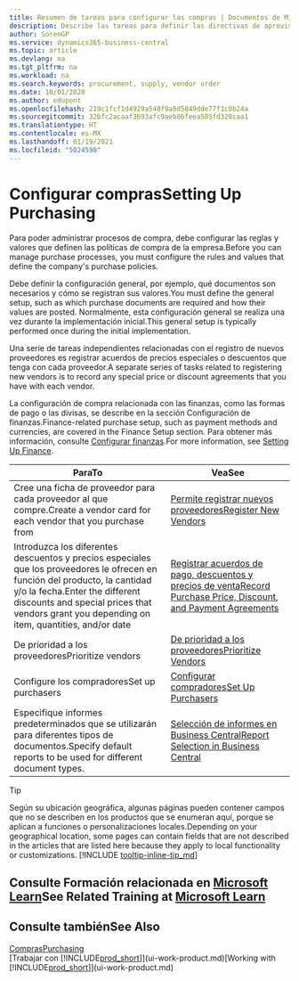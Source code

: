 ```yaml
---
title: Resumen de tareas para configurar las compras | Documentos de Microsoft
description: Describe las tareas para definir las directivas de aprovisionamiento de su empresa y configurar sus procesos de compra.
author: SorenGP
ms.service: dynamics365-business-central
ms.topic: article
ms.devlang: na
ms.tgt_pltfrm: na
ms.workload: na
ms.search.keywords: procurement, supply, vendor order
ms.date: 10/01/2020
ms.author: edupont
ms.openlocfilehash: 219c1fcf1d4929a548f9a8d5849dde77f1c0b24a
ms.sourcegitcommit: 32bfc2acaaf3693afc9aeb86feea505fd328caa1
ms.translationtype: HT
ms.contentlocale: es-MX
ms.lasthandoff: 01/19/2021
ms.locfileid: "5024598"
---
```

# <a name="setting-up-purchasing"></a><span data-ttu-id="751ab-103">Configurar compras</span><span class="sxs-lookup"><span data-stu-id="751ab-103">Setting Up Purchasing</span></span>
<span data-ttu-id="751ab-104">Para poder administrar procesos de compra, debe configurar las reglas y valores que definen las políticas de compra de la empresa.</span><span class="sxs-lookup"><span data-stu-id="751ab-104">Before you can manage purchase processes, you must configure the rules and values that define the company's purchase policies.</span></span>

<span data-ttu-id="751ab-105">Debe definir la configuración general, por ejemplo, qué documentos son necesarios y cómo se registran sus valores.</span><span class="sxs-lookup"><span data-stu-id="751ab-105">You must define the general setup, such as which purchase documents are required and how their values are posted.</span></span> <span data-ttu-id="751ab-106">Normalmente, esta configuración general se realiza una vez durante la implementación inicial.</span><span class="sxs-lookup"><span data-stu-id="751ab-106">This general setup is typically performed once during the initial implementation.</span></span>

<span data-ttu-id="751ab-107">Una serie de tareas independientes relacionadas con el registro de nuevos proveedores es registrar acuerdos de precios especiales o descuentos que tenga con cada proveedor.</span><span class="sxs-lookup"><span data-stu-id="751ab-107">A separate series of tasks related to registering new vendors is to record any special price or discount agreements that you have with each vendor.</span></span>

<span data-ttu-id="751ab-108">La configuración de compra relacionada con las finanzas, como las formas de pago o las divisas, se describe en la sección Configuración de finanzas.</span><span class="sxs-lookup"><span data-stu-id="751ab-108">Finance-related purchase setup, such as payment methods and currencies, are covered in the Finance Setup section.</span></span> <span data-ttu-id="751ab-109">Para obtener más información, consulte [Configurar finanzas](finance-setup-finance.md).</span><span class="sxs-lookup"><span data-stu-id="751ab-109">For more information, see [Setting Up Finance](finance-setup-finance.md).</span></span>

| <span data-ttu-id="751ab-110">Para</span><span class="sxs-lookup"><span data-stu-id="751ab-110">To</span></span> | <span data-ttu-id="751ab-111">Vea</span><span class="sxs-lookup"><span data-stu-id="751ab-111">See</span></span> |
| --- | --- |
| <span data-ttu-id="751ab-112">Cree una ficha de proveedor para cada proveedor al que compre.</span><span class="sxs-lookup"><span data-stu-id="751ab-112">Create a vendor card for each vendor that you purchase from</span></span>|[<span data-ttu-id="751ab-113">Permite registrar nuevos proveedores</span><span class="sxs-lookup"><span data-stu-id="751ab-113">Register New Vendors</span></span>](purchasing-how-register-new-vendors.md) |
| <span data-ttu-id="751ab-114">Introduzca los diferentes descuentos y precios especiales que los proveedores le ofrecen en función del producto, la cantidad y/o la fecha.</span><span class="sxs-lookup"><span data-stu-id="751ab-114">Enter the different discounts and special prices that vendors grant you depending on item, quantities, and/or date</span></span> |[<span data-ttu-id="751ab-115">Registrar acuerdos de pago, descuentos y precios de venta</span><span class="sxs-lookup"><span data-stu-id="751ab-115">Record Purchase Price, Discount, and Payment Agreements</span></span>](purchasing-how-record-purchase-price-discount-payment-agreements.md) |
| <span data-ttu-id="751ab-116">De prioridad a los proveedores</span><span class="sxs-lookup"><span data-stu-id="751ab-116">Prioritize vendors</span></span> |[<span data-ttu-id="751ab-117">De prioridad a los proveedores</span><span class="sxs-lookup"><span data-stu-id="751ab-117">Prioritize Vendors</span></span>](purchasing-how-prioritize-vendors.md) |
| <span data-ttu-id="751ab-118">Configure los compradores</span><span class="sxs-lookup"><span data-stu-id="751ab-118">Set up purchasers</span></span> |[<span data-ttu-id="751ab-119">Configurar compradores</span><span class="sxs-lookup"><span data-stu-id="751ab-119">Set Up Purchasers</span></span>](purchasing-how-setup-purchasers.md) |
|<span data-ttu-id="751ab-120">Especifique informes predeterminados que se utilizarán para diferentes tipos de documentos.</span><span class="sxs-lookup"><span data-stu-id="751ab-120">Specify default reports to be used for different document types.</span></span>|[<span data-ttu-id="751ab-121">Selección de informes en Business Central</span><span class="sxs-lookup"><span data-stu-id="751ab-121">Report Selection in Business Central</span></span>](across-report-selections.md)|

> [!TIP]
> <span data-ttu-id="751ab-122">Según su ubicación geográfica, algunas páginas pueden contener campos que no se describen en los productos que se enumeran aquí, porque se aplican a funciones o personalizaciones locales.</span><span class="sxs-lookup"><span data-stu-id="751ab-122">Depending on your geographical location, some pages can contain fields that are not described in the articles that are listed here because they apply to local functionality or customizations.</span></span> [!INCLUDE [tooltip-inline-tip_md](includes/tooltip-inline-tip_md.md)]

## <a name="see-related-training-at-microsoft-learn"></a><span data-ttu-id="751ab-123">Consulte Formación relacionada en [Microsoft Learn](/learn/paths/trade-get-started-dynamics-365-business-central/)</span><span class="sxs-lookup"><span data-stu-id="751ab-123">See Related Training at [Microsoft Learn](/learn/paths/trade-get-started-dynamics-365-business-central/)</span></span>

## <a name="see-also"></a><span data-ttu-id="751ab-124">Consulte también</span><span class="sxs-lookup"><span data-stu-id="751ab-124">See Also</span></span>

[<span data-ttu-id="751ab-125">Compras</span><span class="sxs-lookup"><span data-stu-id="751ab-125">Purchasing</span></span>](purchasing-manage-purchasing.md)  
<span data-ttu-id="751ab-126">[Trabajar con [!INCLUDE[prod_short](includes/prod_short.md)]](ui-work-product.md)</span><span class="sxs-lookup"><span data-stu-id="751ab-126">[Working with [!INCLUDE[prod_short](includes/prod_short.md)]](ui-work-product.md)</span></span>
